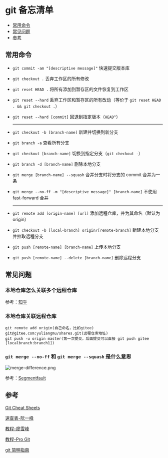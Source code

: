 # git 备忘清单

- [常用命令](#常用命令)
- [常见问题](#常见问题)
- [参考](#参考)

## 常用命令

- `git commit -am "[descriptive message]"` 快速提交版本库

- `git checkout .` 丢弃工作区的所有修改

- `git reset HEAD .` 将所有添加到暂存区的文件恢复到工作区

- `git reset --hard` 丢弃工作区和暂存区的所有改动（等价于 `git reset HEAD . && git checkout .`）

- `git reset --hard [commit]` 回退到指定版本（`HEAD^`）

  ---

- `git checkout -b [branch-name]` 新建并切换到新分支

- `git branch -a` 查看所有分支

- `git checkout [branch-name]` 切换到指定分支（`git checkout -`）

- `git branch -d [branch-name]` 删除本地分支

- `git merge [branch-name] --squash` 合并分支时将分支的 commit 合并为一条

- `git merge --no-ff -m "[descriptive message]" [branch-name]` 不使用 fast-forward 合并

  ---

- `git remote add [origin-name] [url]` 添加远程仓库，并为其命名（默认为 origin）

- `git checkout -b [local-branch] origin/[remote-branch]` 新建本地分支并拉取远程分支

- `git push [remote-name] [branch-name]` 上传本地分支

- `git push [remote-name] --delete [branch-name]` 删除远程分支

## 常见问题

### 本地仓库怎么关联多个远程仓库

参考：[知乎](https://www.zhihu.com/question/46543115/answer/101761754)

### 本地仓库关联远程仓库

```git
git remote add origin(自己命名，比如gitee) git@gitee.com:yuliangmu/shares.git(远程仓库地址)
git push -u origin master(第一次提交，后面提交可以直接 git push gitee [localbranch:branch1])
```

### `git merge --no-ff` 和 `git merge --squash` 是什么意思

![merge-difference.png](https://i.loli.net/2019/03/19/5c90e04054b06.png)

参考：[Segmentfault](https://segmentfault.com/q/1010000002477106/a-1020000002519351)

## 参考

[Git Cheat Sheets](https://github.github.com/training-kit/)

[速查表-阮一峰](http://www.ruanyifeng.com/blog/2015/12/git-cheat-sheet.html)

[教程-廖雪峰](https://www.liaoxuefeng.com/wiki/0013739516305929606dd18361248578c67b8067c8c017b000)

[教程-Pro Git](https://git-scm.com/book/en/v2)

[git 简明指南](http://rogerdudler.github.io/git-guide/index.zh.html)

